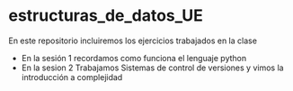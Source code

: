 # estructuras_de_datos_UE
En este repositorio incluiremos los ejercicios trabajados en la clase

- En la sesión 1 recordamos como funciona el lenguaje python
- En la sesion 2 Trabajamos Sistemas de control de versiones y vimos la introducción a complejidad 
